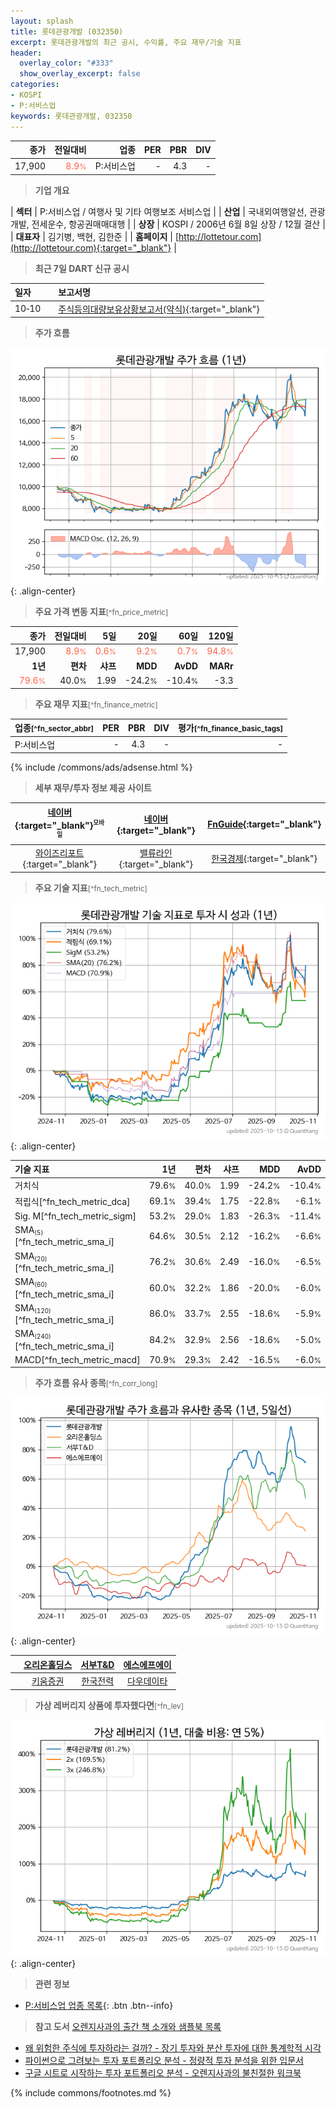 ```yaml
---
layout: splash
title: 롯데관광개발 (032350)
excerpt: 롯데관광개발의 최근 공시, 수익률, 주요 재무/기술 지표
header:
  overlay_color: "#333"
  show_overlay_excerpt: false
categories:
- KOSPI
- P:서비스업
keywords: 롯데관광개발, 032350
---
```


| **종가** | **전일대비** | **업종** | **PER** | **PBR** | **DIV** |
| -------: | -----------: | -------: | ------: | ------: | ------: |
| 17,900 | <span style="color: tomato">8.9<small>%</small></span> | P:서비스업 | - | 4.3 | - |

<!-- more -->


> **기업 개요**<a id="company"></a>

| <span style="white-space:nowrap;">**섹터**</span> | P:서비스업 / 여행사 및 기타 여행보조 서비스업 |
| <span style="white-space:nowrap;">**산업**</span> | 국내외여행알선, 관광개발, 전세운수, 항공권매매대행 |
| <span style="white-space:nowrap;">**상장**</span> | KOSPI / 2006년 6월 8일 상장 / 12월 결산 |
| <span style="white-space:nowrap;">**대표자**</span> | 김기병, 백현, 김한준 |
| <span style="white-space:nowrap;">**홈페이지**</span> | [http://lottetour.com](http://lottetour.com){:target="_blank"} |


> **최근 7일 DART 신규 공시**<a id="dart"></a>

| **일자** |      | **보고서명** |
| :------- | :--- | :----------- |
| 10&#x2011;10 | | [주식등의대량보유상황보고서(약식)](https://dart.fss.or.kr/dsaf001/main.do?rcpNo=20251010000318){:target="_blank"} |


> **주가 흐름**<a id="price"></a>

![032350](/stock/images/032350.png){: .align-center}


> **주요 가격 변동 지표**<small>[^fn_price_metric]</small>

| **종가** | **전일대비** | **5일** | **20일** | **60일** | **120일** |
| -------: | -----------: | ------: | -------: | -------: | --------: |
| 17,900 | <span style="color: tomato">8.9<small>%</small></span> | <span style="color: tomato">0.6<small>%</small></span> | <span style="color: tomato">9.2<small>%</small></span> | <span style="color: tomato">0.7<small>%</small></span> | <span style="color: tomato">94.8<small>%</small></span> |
| **1년** | **편차** | **샤프** | **MDD** | **AvDD** | **MARr** |
| <span style="color: tomato">79.6<small>%</small></span> | 40.0<small>%</small> | 1.99 | -24.2<small>%</small> | -10.4<small>%</small> | -3.3 |


> **주요 재무 지표**<small>[^fn_finance_metric]</small>

| **업종**<small>[^fn_sector_abbr]</small> | **PER** | **PBR** | **DIV** | **평가**<small>[^fn_finance_basic_tags]</small> |
| :--------------------------------------- | ------: | ------: | ------: | ----------------------------------------------: |
| P:서비스업 | - | 4.3 | - | - |



{% include /commons/ads/adsense.html %}

> **세부 재무/투자 정보 제공 사이트**

| [네이버](https://m.stock.naver.com/domestic/stock/032350/finance/summary){:target="_blank"}<sup><small>모바일</small></sup> | [네이버](https://finance.naver.com/item/coinfo.naver?code=032350){:target="_blank"} | [FnGuide](https://comp.fnguide.com/SVO2/ASP/SVD_Invest.asp?gicode=A032350&MenuYn=Y){:target="_blank"} |
| :---: | :---: | :---: |
| [와이즈리포트](https://comp.wisereport.co.kr/company/c1040001.aspx?cmp_cd=032350){:target="_blank"} | [밸류라인](https://www.valueline.co.kr/finance/summary/032350){:target="_blank"} | [한국경제](https://markets.hankyung.com/stock/032350/financial-summary){:target="_blank"} |


> **주요 기술 지표**<small>[^fn_tech_metric]</small>


![032350](/stock/images/032350_tech.png){: .align-center}

| **기술 지표** | **1년** | **편차** | **샤프** | **MDD** | **AvDD** |
| :------------ | ------: | -----------: | -------: | ------: | -------: |
| 거치식 | 79.6<small>%</small> | 40.0<small>%</small> | 1.99 | -24.2<small>%</small> | -10.4<small>%</small> |
| 적립식[^fn_tech_metric_dca] | 69.1<small>%</small> | 39.4<small>%</small> | 1.75 | -22.8<small>%</small> | -6.1<small>%</small> |
| Sig. M[^fn_tech_metric_sigm] | 53.2<small>%</small> | 29.0<small>%</small> | 1.83 | -26.3<small>%</small> | -11.4<small>%</small> |
| SMA<small><sub>(5)</sub></small>[^fn_tech_metric_sma_i] | 64.6<small>%</small> | 30.5<small>%</small> | 2.12 | -16.2<small>%</small> | -6.6<small>%</small> |
| SMA<small><sub>(20)</sub></small>[^fn_tech_metric_sma_i] | 76.2<small>%</small> | 30.6<small>%</small> | 2.49 | -16.0<small>%</small> | -6.5<small>%</small> |
| SMA<small><sub>(60)</sub></small>[^fn_tech_metric_sma_i] | 60.0<small>%</small> | 32.2<small>%</small> | 1.86 | -20.0<small>%</small> | -6.0<small>%</small> |
| SMA<small><sub>(120)</sub></small>[^fn_tech_metric_sma_i] | 86.0<small>%</small> | 33.7<small>%</small> | 2.55 | -18.6<small>%</small> | -5.9<small>%</small> |
| SMA<small><sub>(240)</sub></small>[^fn_tech_metric_sma_i] | 84.2<small>%</small> | 32.9<small>%</small> | 2.56 | -18.6<small>%</small> | -5.0<small>%</small> |
| MACD[^fn_tech_metric_macd] | 70.9<small>%</small> | 29.3<small>%</small> | 2.42 | -16.5<small>%</small> | -6.0<small>%</small> |


> **주가 흐름 유사 종목**<a id="corr"></a><small>[^fn_corr_long]</small>

![032350](/stock/images/032350_corr.png){: .align-center}

|       | [오리온홀딩스](/001800/) | [서부T&D](/006730/) | [에스에프에이](/056190/) |
| :---: | :------------------------------------: | :------------------------------------: | :------------------------------------: |
|       | [키움증권](/039490/) | [한국전력](/015760/) | [다우데이타](/032190/) |


> **가상 레버리지 상품에 투자했다면**<a id="2x"></a><small>[^fn_lev]</small>

![032350](/stock/images/032350_2x.png){: .align-center}


> **관련 정보**

- [P:서비스업 업종 목록](/stats/sector/kospi_업종_서비스업_종목/){: .btn .btn--info}

> **참고 도서** [오렌지사과의 출간 책 소개와 샘플북 목록](https://kongdori.tistory.com/691)

- [왜 위험한 주식에 투자하라는 걸까? - 장기 투자와 분산 투자에 대한 통계학적 시각](https://kongdori.tistory.com/421)
- [파이썬으로 그려보는 투자 포트폴리오 분석  - 정량적 투자 분석을 위한 입문서](https://kongdori.tistory.com/643)
- [구글 시트로 시작하는 투자 포트폴리오 분석 - 오렌지사과의 불친절한 워크북](https://kongdori.tistory.com/449)


{% include commons/footnotes.md %}